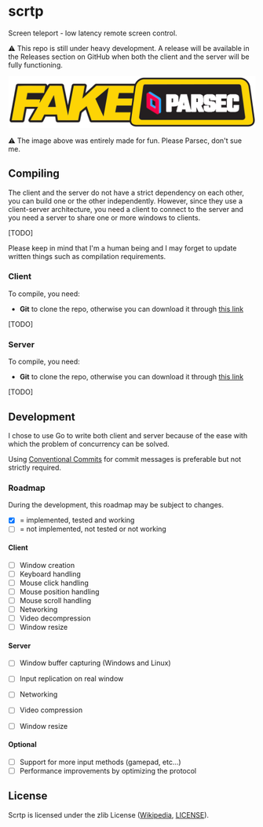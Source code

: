 # scrtp

Screen teleport - low latency remote screen control.

⚠ This repo is still under heavy development. A release will be available in the
Releases section on GitHub when both the client and the server will be fully
functioning.

![fake parsec logo](img/fake_parsec_logo.png)

⚠ The image above was entirely made for fun. Please Parsec, don't sue me.

## Compiling

The client and the server do not have a strict dependency on each other, you can
build one or the other independently. However, since they use a client-server
architecture, you need a client to connect to the server and you need a server
to share one or more windows to clients.

[TODO]

Please keep in mind that I'm a human being and I may forget to update written
things such as compilation requirements.

### Client

To compile, you need:

 - **Git** to clone the repo, otherwise you can download it through
[this link](https://github.com/EdoardoLaGreca/scrtp/archive/refs/heads/main.zip)

[TODO]

### Server

To compile, you need:

 - **Git** to clone the repo, otherwise you can download it through
[this link](https://github.com/EdoardoLaGreca/scrtp/archive/refs/heads/main.zip)

[TODO]

## Development

I chose to use Go to write both client and server because of the ease with which
the problem of concurrency can be solved.

Using [Conventional Commits](https://www.conventionalcommits.org) for commit
messages is preferable but not strictly required.

### Roadmap

During the development, this roadmap may be subject to changes.

- [x] = implemented, tested and working
- [ ] = not implemented, not tested or not working

#### Client

 - [ ] Window creation
 - [ ] Keyboard handling
 - [ ] Mouse click handling
 - [ ] Mouse position handling
 - [ ] Mouse scroll handling
 - [ ] Networking
 - [ ] Video decompression
 - [ ] Window resize

#### Server

 - [ ] Window buffer capturing (Windows and Linux)
 - [ ] Input replication on real window
 - [ ] Networking
 - [ ] Video compression
 - [ ] Window resize


#### Optional

 - [ ] Support for more input methods (gamepad, etc...)
 - [ ] Performance improvements by optimizing the protocol

## License

Scrtp is licensed under the zlib License
([Wikipedia](https://en.wikipedia.org/wiki/Zlib_License), [LICENSE](LICENSE)).
